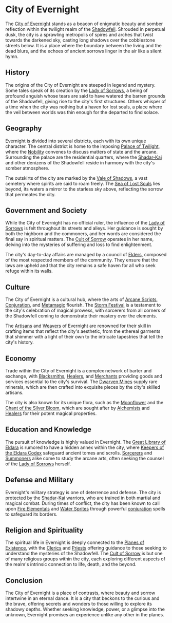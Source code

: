 # City of Evernight

The [City of Evernight](City%20of%20Evernight.md) stands as a beacon of enigmatic beauty and somber reflection within the twilight realm of the [Shadowfell](Shadowfell.md). Shrouded in perpetual dusk, the city is a sprawling metropolis of spires and arches that twist towards the darkened sky, casting long shadows over the cobblestone streets below. It is a place where the boundary between the living and the dead blurs, and the echoes of ancient sorrows linger in the air like a silent hymn.

## History

The origins of the City of Evernight are steeped in legend and mystery. Some tales speak of its creation by the [Lady of Sorrows](Lady%20of%20Sorrows.md), a being of profound anguish whose tears are said to have watered the barren grounds of the Shadowfell, giving rise to the city's first structures. Others whisper of a time when the city was nothing but a haven for lost souls, a place where the veil between worlds was thin enough for the departed to find solace.

## Geography

Evernight is divided into several districts, each with its own unique character. The central district is home to the imposing [Palace of Twilight](Palace%20of%20Twilight.md), where the [Nobility](Nobility.md) convenes to discuss matters of state and the arcane. Surrounding the palace are the residential quarters, where the [Shadar-Kai](Shadar-Kai.md) and other denizens of the Shadowfell reside in harmony with the city's somber atmosphere.

The outskirts of the city are marked by the [Vale of Shadows](Vale%20of%20Shadows.md), a vast cemetery where spirits are said to roam freely. The [Sea of Lost Souls](Sea%20of%20Lost%20Souls.md) lies beyond, its waters a mirror to the starless sky above, reflecting the sorrow that permeates the city.

## Government and Society

While the City of Evernight has no official ruler, the influence of the [Lady of Sorrows](Lady%20of%20Sorrows.md) is felt throughout its streets and alleys. Her guidance is sought by both the highborn and the commoners, and her words are considered the final say in spiritual matters. The [Cult of Sorrow](Cult%20of%20Sorrow.md) operates in her name, delving into the mysteries of suffering and loss to find enlightenment.

The city's day-to-day affairs are managed by a council of [Elders](Elders.md), composed of the most respected members of the community. They ensure that the laws are upheld and that the city remains a safe haven for all who seek refuge within its walls.

## Culture

The City of Evernight is a cultural hub, where the arts of [Arcane Scripts](Arcane%20Scripts.md), [Conjuration](Conjuration.md), and [Metamagic](Metamagic.md) flourish. The [Storm Festival](Storm%20Festival.md) is a testament to the city's celebration of magical prowess, with sorcerers from all corners of the Shadowfell coming to demonstrate their mastery over the elements.

The [Artisans](Artisans.md) and [Weavers](Weavers.md) of Evernight are renowned for their skill in crafting items that reflect the city's aesthetic, from the ethereal garments that shimmer with a light of their own to the intricate tapestries that tell the city's history.

## Economy

Trade within the City of Evernight is a complex network of barter and exchange, with [Blacksmiths](Blacksmiths.md), [Healers](Healers.md), and [Merchants](Merchants.md) providing goods and services essential to the city's survival. The [Dwarven Mines](Dwarven%20Mines.md) supply rare minerals, which are then crafted into exquisite pieces by the city's skilled artisans.

The city is also known for its unique flora, such as the [Moonflower](Moonflower.md) and the [Chant of the Silver Bloom](Chant%20of%20the%20Silver%20Bloom.md), which are sought after by [Alchemists](Alchemists.md) and [Healers](Healers.md) for their potent magical properties.

## Education and Knowledge

The pursuit of knowledge is highly valued in Evernight. The [Great Library of Eldara](Great%20Library%20of%20Eldara.md) is rumored to have a hidden annex within the city, where [Keepers of the Eldara Codex](Keepers%20of%20the%20Eldara%20Codex.md) safeguard ancient tomes and scrolls. [Sorcerers](Sorcerers.md) and [Summoners](Summoners.md) alike come to study the arcane arts, often seeking the counsel of the [Lady of Sorrows](Lady%20of%20Sorrows.md) herself.

## Defense and Military

Evernight's military strategy is one of deterrence and defense. The city is protected by the [Shadar-Kai](Shadar-Kai.md) warriors, who are trained in both martial and magical combat. During times of conflict, the city has been known to call upon [Fire Elementals](Fire%20Elementals.md) and [Water Sprites](Water%20Sprites.md) through powerful [conjuration](Conjuration.md) spells to safeguard its borders.

## Religion and Spirituality

The spiritual life in Evernight is deeply connected to the [Planes of Existence](Planes%20of%20Existence.md), with the [Clerics](Clerics.md) and [Priests](Priests.md) offering guidance to those seeking to understand the mysteries of the Shadowfell. The [Cult of Sorrow](Cult%20of%20Sorrow.md) is but one of many religious groups within the city, each exploring different aspects of the realm's intrinsic connection to life, death, and the beyond.

## Conclusion

The City of Evernight is a place of contrasts, where beauty and sorrow intertwine in an eternal dance. It is a city that beckons to the curious and the brave, offering secrets and wonders to those willing to explore its shadowy depths. Whether seeking knowledge, power, or a glimpse into the unknown, Evernight promises an experience unlike any other in the planes.